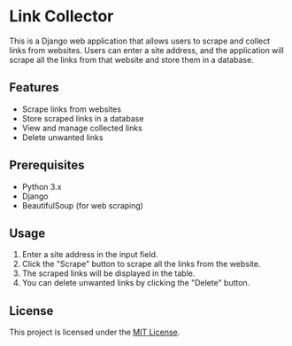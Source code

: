 # Link Collector

This is a Django web application that allows users to scrape and collect links from websites. Users can enter a site address, and the application will scrape all the links from that website and store them in a database.

## Features

- Scrape links from websites
- Store scraped links in a database
- View and manage collected links
- Delete unwanted links

## Prerequisites

- Python 3.x
- Django
- BeautifulSoup (for web scraping)

## Usage

1. Enter a site address in the input field.
2. Click the "Scrape" button to scrape all the links from the website.
3. The scraped links will be displayed in the table.
4. You can delete unwanted links by clicking the "Delete" button.


## License

This project is licensed under the [MIT License](LICENSE).

